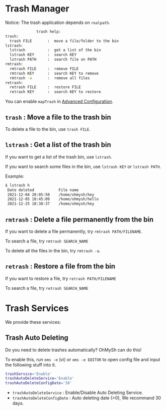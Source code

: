 # Trash Manager

Notice: The trash application depends on `realpath`.

```bash
              trash help:
trash:
  trash FILE       :  move a file/folder to the bin
lstrash:
  lstrash          :  get a list of the bin
  lstrash KEY      :  search KEY
  lstrash PATH     :  search file on PATH
rmtrash:
  rmtrash FILE     :  remove FILE
  rmtrash KEY      :  search KEY to remove
  rmtrash -a       :  remove all files
retrash:
  retrash FILE     :  restore FILE
  retrash KEY      :  search KEY to restore
```

You can enable `mapTrash` in [Advanced Configuration](/using/advconfig).

## `trash` : Move a file to the trash bin

To delete a file to the bin, use `trash FILE`.

## `lstrash` : Get a list of the trash bin

If you want to get a list of the trash bin, use `lstrash`.

If you want to search some files in the bin, use `lstrash KEY` or `lstrash PATH`.

Example:

```bash
$ lstrash h
 Date deleted           File name
 2021-12-04 20:05:50    /home/ohmysh/hey
 2021-12-05 10:45:09    /home/ohmysh/hello
 2021-12-25 18:38:37    /home/ohmysh/hey
```

## `rmtrash` : Delete a file permanently from the bin


If you want to delete a file permanently, try `rmtrash PATH/FILENAME`.

To search a file, try `rmtrash SEARCH_NAME`

To delete all the files in the bin, try `rmtrash -a`.

## `retrash` : Restore a file from the bin

If you want to restore a file, try `retrash PATH/FILENAME`

To search a file, try `retrash SEARCH_NAME`

# Trash Services

We provide these services:

## Trash Auto Deleting

Do you need to delete trashes automatically? OhMySh can do this!

To enable this, run `oms -e` (vi) or `oms -e EDITOR` to open config file and input the following stuff into it.

```bash
trashService='Enable'
trashAutoDeleteService='Enable'
trashAutoDeleteConfigDate='30'
```

- `trashAutoDeleteService` : Enable/Disable Auto Deleting Service.
- `trashAutoDeleteConfigDate` : Auto deleting date (>0), We recommand 30 days.

